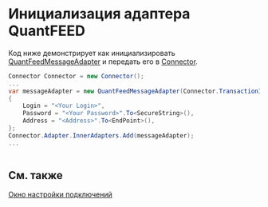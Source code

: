 # Инициализация адаптера QuantFEED

Код ниже демонстрирует как инициализировать [QuantFeedMessageAdapter](xref:StockSharp.QuantHouse.QuantFeedMessageAdapter) и передать его в [Connector](xref:StockSharp.Algo.Connector).

```cs
Connector Connector = new Connector();				
...				
var messageAdapter = new QuantFeedMessageAdapter(Connector.TransactionIdGenerator)
{
	Login = "<Your Login>",
	Password = "<Your Password>".To<SecureString>(),
	Address = "<Address>".To<EndPoint>(),
};
Connector.Adapter.InnerAdapters.Add(messageAdapter);
...	
							
```

## См. также

[Окно настройки подключений](../../../graphical_user_interface/connection_settings_window.md)
